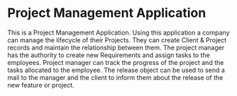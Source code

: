# Project Management Application
This is a Project Management Application. Using this application a company can manage the lifecycle of their Projects. They can create Client & Project records and maintain the relationship between them. The project manager has the authority to create new Requirements and assign tasks to the employees. Project manager can track the progress of the project and the tasks allocated to the employee. The release object can be used to send a mail to the manager and the client to inform them about the release of the new  feature or project.